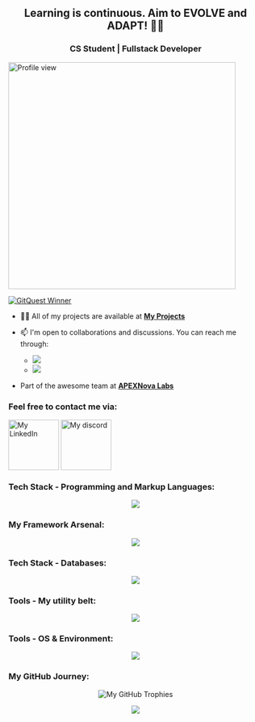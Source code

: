 <!-- Intro -->
<h2 align="center">Learning is continuous. Aim to EVOLVE and ADAPT! 🔄🌱</h1>
<h3 align="center"> CS Student | Fullstack Developer </h3>

<!-- Simple Info -->
<a href="https://u8views.com/github/josoavj"><img src="https://u8views.com/api/v1/github/profiles/76913187/views/day-week-month-total-count.svg" width="450" alt="Profile view"></a>

<a href="https://gitquest.dev/player/josoavj" target="_blank">
<img src="https://img.shields.io/badge/GitQuest%20Winner-1st Place-ffd700" alt="GitQuest Winner">
</a>


- 👨‍💻 All of my projects are available at **[My Projects](https://github.com/josoavj)**

- 📫 I'm open to collaborations and discussions. You can reach me through:
  - <a href="mailto:josoavonjiniaina13@gmail.com"><img src="https://img.shields.io/badge/email-josoavonjiniaina13%40gmail.com-blue?style=flat-square&logo=gmail"></a>
  - <a href="mailto:josoavonjiniaina@gmail.com"><img src="https://img.shields.io/badge/email-josoavonjiniaina%40gmail.com-blue?style=flat-square&logo=gmail"></a>

- Part of the awesome team at **[APEXNova Labs](https://github.com/APEXNovaLabs)**


<h3 align="left">Feel free to contact me via:</h3>
<p align="left">
<a href="https://www.linkedin.com/in/josoavonjiniaina" target="blank"><img align="center" src="https://ziadoua.github.io/m3-Markdown-Badges/badges/LinkedIn/linkedin2.svg" width="100" alt="My LinkedIn"/></a>
<!--<a href="https://www.facebook.com/josoa.vonjiniaina.17" target="blank"><img align="center" src="https://img.shields.io/badge/Facebook-1877F2?style=for-the-badge&logo=facebook&logoColor=white" alt="My Facebook"/></a>-->
<a href="https://discord.gg/josoavj" target="blank"><img align="center" src="https://ziadoua.github.io/m3-Markdown-Badges/badges/Discord/discord1.svg" width="100"  alt="My discord"/></a>
</p>



<h3 align="left">Tech Stack - Programming and Markup Languages:</h3>
<p align="center">
  <a href="https://skillicons.dev">
    <img src="https://skillicons.dev/icons?i=dart,js,kotlin,py,md" />
  </a>
</p>

<h3 align="left">My Framework Arsenal:</h3>
<p align="center">
  <a href="https://skillicons.dev">
    <img src="https://skillicons.dev/icons?i=flutter,tailwind,express,nodejs" />
  </a>
</p>

<h3 align="left">Tech Stack - Databases:</h3>
<p align="center">
  <a href="https://skillicons.dev">
    <img src="https://skillicons.dev/icons?i=mysql,mongodb,elasticsearch" />
  </a>
</p>
<h3 align="left">Tools - My utility belt:</h3>
<p align="center">
  <a href="https://skillicons.dev">
    <img src="https://skillicons.dev/icons?i=git,github,bash,androidstudio,pycharm,vscode,firebase,figma&perline=4" />
  </a>
</p>


<h3 align="left">Tools - OS & Environment:</h3>
<p align="center">
  <a href="https://skillicons.dev">
    <img src="https://skillicons.dev/icons?i=linux,debian,arch,windows&perline=4" />
  </a>
</p>


<!-- Github Stats & Others -->
<h3>My GitHub Journey:</h3>
<p align="center">
  <img align="center" src="https://github-profile-trophy.vercel.app/?username=josoavj&row=4&column=4&margin-w=15&margin-h=15&no-frame=true&theme=flat"  alt="My GitHub Trophies" />
</p>

<p align="center">
     <img src="https://capsule-render.vercel.app/api?type=waving&color=gradient&height=90&section=footer"/>
</p>
